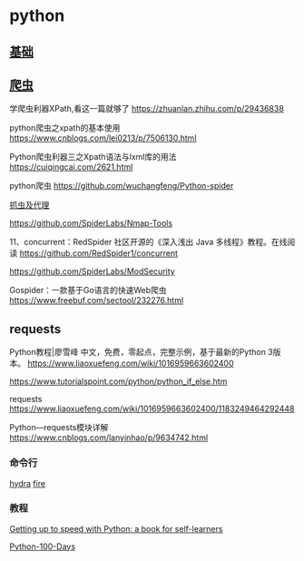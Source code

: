# python

## [基础](./python.base.md)
## [爬虫](./python.spider.md)

学爬虫利器XPath,看这一篇就够了
https://zhuanlan.zhihu.com/p/29436838

python爬虫之xpath的基本使用
https://www.cnblogs.com/lei0213/p/7506130.html

Python爬虫利器三之Xpath语法与lxml库的用法
https://cuiqingcai.com/2621.html

python爬虫
https://github.com/wuchangfeng/Python-spider 

[抓虫及代理](https://github.com/SpiderClub/haipproxy)

https://github.com/SpiderLabs/Nmap-Tools

11、concurrent：RedSpider 社区开源的《深入浅出 Java 多线程》教程。在线阅读
https://github.com/RedSpider1/concurrent

https://github.com/SpiderLabs/ModSecurity

Gospider：一款基于Go语言的快速Web爬虫
https://www.freebuf.com/sectool/232276.html

## requests

Python教程|廖雪峰
中文，免费，零起点，完整示例，基于最新的Python 3版本。
https://www.liaoxuefeng.com/wiki/1016959663602400

https://www.tutorialspoint.com/python/python_if_else.htm

requests
https://www.liaoxuefeng.com/wiki/1016959663602400/1183249464292448

Python—requests模块详解
https://www.cnblogs.com/lanyinhao/p/9634742.html


### 命令行

[hydra](https://github.com/facebookresearch/hydra)
[fire](https://github.com/google/python-fire)

### 教程

[Getting up to speed with Python: a book for self-learners](https://github.com/joaoventura/full-speed-python)

[Python-100-Days](https://github.com/jackfrued/Python-100-Days)
